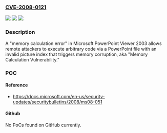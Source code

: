 ### [CVE-2008-0121](https://cve.mitre.org/cgi-bin/cvename.cgi?name=CVE-2008-0121)
![](https://img.shields.io/static/v1?label=Product&message=n%2Fa&color=blue)
![](https://img.shields.io/static/v1?label=Version&message=n%2Fa&color=blue)
![](https://img.shields.io/static/v1?label=Vulnerability&message=n%2Fa&color=brighgreen)

### Description

A "memory calculation error" in Microsoft PowerPoint Viewer 2003 allows remote attackers to execute arbitrary code via a PowerPoint file with an invalid picture index that triggers memory corruption, aka "Memory Calculation Vulnerability."

### POC

#### Reference
- https://docs.microsoft.com/en-us/security-updates/securitybulletins/2008/ms08-051

#### Github
No PoCs found on GitHub currently.

